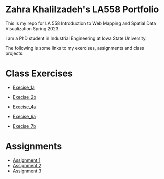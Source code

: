 # Zahra Khalilzadeh's LA558 Portfolio
This is my repo for LA 558 Introduction to Web Mapping and Spatial Data Visualization Spring 2023.

I am a PhD student in Industrial Engineering at Iowa State University.

The following is some links to my exercises, assignments and class projects.


# Class Exercises
* [Execise_1a](Assignment1/Ex1a.md)

* [Execise_2b](exercises/ex2b.md)

* [Execise_4a](Rexcersises/ex4a.md)

* [Execise_6a](Exercise6a/Exercise6a.md)

* [Execise_7b](Exercise7b/ex7b.html)


# Assignments
* [Assignment 1](assignments/Assignment1/Assignment1all3Sections.html)
* [Assignment 2](assignment2/assignment2.md)
* [Assignment 3](assignment3/assignment3.md)

